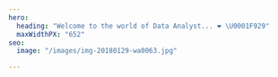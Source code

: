 ```yaml
---
hero:
  heading: "Welcome to the world of Data Analyst... ❤️ \U0001F929"
  maxWidthPX: "652"
seo:
  image: "/images/img-20180129-wa0063.jpg"

---
```

